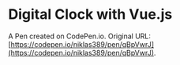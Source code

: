 # Digital Clock with Vue.js

A Pen created on CodePen.io. Original URL: [https://codepen.io/niklas389/pen/qBpVwrJ](https://codepen.io/niklas389/pen/qBpVwrJ).


